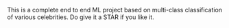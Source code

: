 This is a complete end to end ML project based on multi-class classification of various celebrities.
Do give it a STAR if you like it.
